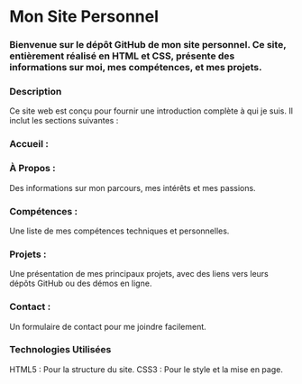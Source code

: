 # Mon Site Personnel

### Bienvenue sur le dépôt GitHub de mon site personnel. Ce site, entièrement réalisé en HTML et CSS, présente des informations sur moi, mes compétences, et mes projets.


### Description

Ce site web est conçu pour fournir une introduction complète à qui je suis. Il inclut les sections suivantes :

### Accueil : 


### À Propos : 
Des informations sur mon parcours, mes intérêts et mes passions.

### Compétences : 
Une liste de mes compétences techniques et personnelles.

### Projets : 
Une présentation de mes principaux projets, avec des liens vers leurs dépôts GitHub ou des démos en ligne.

### Contact : 
Un formulaire de contact pour me joindre facilement.

### Technologies Utilisées

HTML5 : Pour la structure du site.
CSS3 : Pour le style et la mise en page.

